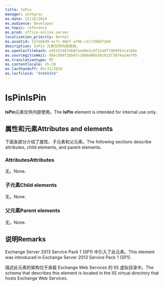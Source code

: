 ```yaml
---
title: IsPin
manager: sethgros
ms.date: 11/16/2014
ms.audience: Developer
ms.topic: reference
ms.prod: office-online-server
localization_priority: Normal
ms.assetid: 157e8649-ecfc-48ef-a70b-c2c7368d72e0
description: IsPin 元素仅供内部使用。
ms.openlocfilehash: e451534874b87aad8e1cdf12a8f7409f63ca14bb
ms.sourcegitcommit: 88ec988f2bb67c1866d06b361615f3674a24e795
ms.translationtype: MT
ms.contentlocale: zh-CN
ms.lasthandoff: 05/31/2020
ms.locfileid: "44468458"
---
```

# <a name="ispin"></a><span data-ttu-id="fd5c7-103">IsPin</span><span class="sxs-lookup"><span data-stu-id="fd5c7-103">IsPin</span></span>

<span data-ttu-id="fd5c7-104">**IsPin**元素仅供内部使用。</span><span class="sxs-lookup"><span data-stu-id="fd5c7-104">The **IsPin** element is intended for internal use only.</span></span> 

## <a name="attributes-and-elements"></a><span data-ttu-id="fd5c7-105">属性和元素</span><span class="sxs-lookup"><span data-stu-id="fd5c7-105">Attributes and elements</span></span>

<span data-ttu-id="fd5c7-106">下面各部分介绍了属性、子元素和父元素。</span><span class="sxs-lookup"><span data-stu-id="fd5c7-106">The following sections describe attributes, child elements, and parent elements.</span></span>
  
### <a name="attributes"></a><span data-ttu-id="fd5c7-107">Attributes</span><span class="sxs-lookup"><span data-stu-id="fd5c7-107">Attributes</span></span>

<span data-ttu-id="fd5c7-108">无。</span><span class="sxs-lookup"><span data-stu-id="fd5c7-108">None.</span></span>
  
### <a name="child-elements"></a><span data-ttu-id="fd5c7-109">子元素</span><span class="sxs-lookup"><span data-stu-id="fd5c7-109">Child elements</span></span>

<span data-ttu-id="fd5c7-110">无。</span><span class="sxs-lookup"><span data-stu-id="fd5c7-110">None.</span></span>
  
### <a name="parent-elements"></a><span data-ttu-id="fd5c7-111">父元素</span><span class="sxs-lookup"><span data-stu-id="fd5c7-111">Parent elements</span></span>

<span data-ttu-id="fd5c7-112">无。</span><span class="sxs-lookup"><span data-stu-id="fd5c7-112">None.</span></span>
  
## <a name="remarks"></a><span data-ttu-id="fd5c7-113">说明</span><span class="sxs-lookup"><span data-stu-id="fd5c7-113">Remarks</span></span>

<span data-ttu-id="fd5c7-114">Exchange Server 2013 Service Pack 1 (SP1) 中引入了此元素。</span><span class="sxs-lookup"><span data-stu-id="fd5c7-114">This element was introduced in Exchange Server 2013 Service Pack 1 (SP1).</span></span>
  
<span data-ttu-id="fd5c7-115">描述此元素的架构位于承载 Exchange Web Services 的 IIS 虚拟目录中。</span><span class="sxs-lookup"><span data-stu-id="fd5c7-115">The schema that describes this element is located in the IIS virtual directory that hosts Exchange Web Services.</span></span>
  

